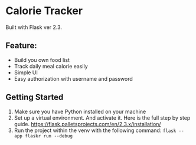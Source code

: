 # Calorie Tracker

Built with Flask ver 2.3.

## Feature:

- Build you own food list
- Track daily meal calorie easily
- Simple UI
- Easy authorization with username and password

## Getting Started

1. Make sure you have Python installed on your machine
2. Set up a virtual environment. And activate it. Here is the full step by step guide.
   https://flask.palletsprojects.com/en/2.3.x/installation/
3. Run the project within the venv with the following command:
   `flask --app flaskr run --debug`
